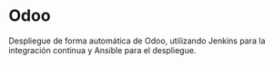 # Odoo
Despliegue de forma automática de Odoo, utilizando Jenkins para la integración continua y Ansible para el despliegue.
